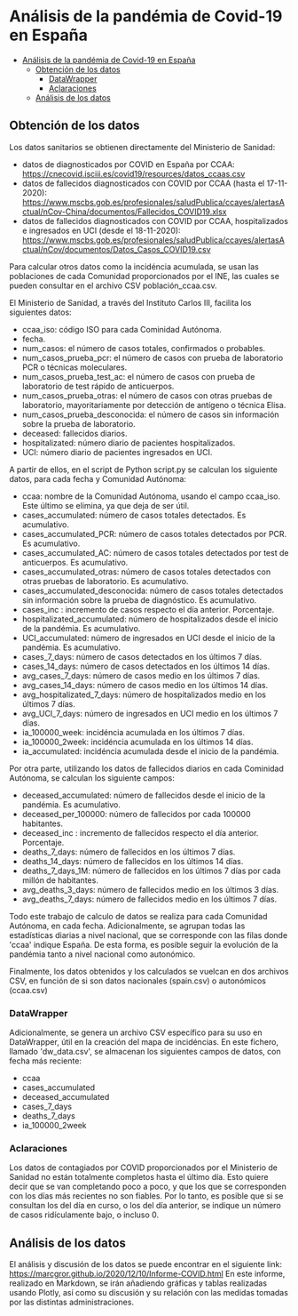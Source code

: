 # Análisis de la pandémia de Covid-19 en España
- [Análisis de la pandémia de Covid-19 en España](#análisis-de-la-pandémia-de-covid-19-en-españa)
  - [Obtención de los datos](#obtención-de-los-datos)
    - [DataWrapper](#datawrapper)
    - [Aclaraciones](#aclaraciones)
  - [Análisis de los datos](#análisis-de-los-datos)
  
## Obtención de los datos
Los datos sanitarios se obtienen directamente del Ministerio de Sanidad:
- datos de diagnosticados por COVID en España por CCAA: https://cnecovid.isciii.es/covid19/resources/datos_ccaas.csv
- datos de fallecidos diagnosticados con COVID por CCAA (hasta el 17-11-2020): https://www.mscbs.gob.es/profesionales/saludPublica/ccayes/alertasActual/nCov-China/documentos/Fallecidos_COVID19.xlsx
- datos de fallecidos diagnosticados con COVID por CCAA, hospitalizados e ingresados en UCI (desde el 18-11-2020): https://www.mscbs.gob.es/profesionales/saludPublica/ccayes/alertasActual/nCov/documentos/Datos_Casos_COVID19.csv

Para calcular otros datos como la incidéncia acumulada, se usan las poblaciones de cada Comunidad proporcionados por el INE, las cuales se pueden consultar en el archivo CSV población_ccaa.csv.

El Ministerio de Sanidad, a través del Instituto Carlos III, facilita los siguientes datos:
- ccaa_iso: código ISO para cada Cominidad Autónoma.
- fecha.
- num_casos: el número de casos totales, confirmados o probables.
- num_casos_prueba_pcr: el número de casos con prueba de laboratorio PCR o técnicas moleculares.
- num_casos_prueba_test_ac: el número de casos con prueba de laboratorio de test rápido de anticuerpos.
- num_casos_prueba_otras: el número de casos con otras pruebas de laboratorio, mayoritariamente por detección de antígeno o técnica Elisa.
- num_casos_prueba_desconocida: el número de casos sin información sobre la prueba de laboratorio.
- deceased: fallecidos diarios.
- hospitalizated: número diario de pacientes hospitalizados.
- UCI: número diario de pacientes ingresados en UCI.

A partir de ellos, en el script de Python script.py se calculan los siguiente datos, para cada fecha y Comunidad Autónoma:
- ccaa: nombre de la Comunidad Autónoma, usando el campo ccaa_iso. Este último se elimina, ya que deja de ser útil.
- cases_accumulated: número de casos totales detectados. Es acumulativo.
- cases_accumulated_PCR: número de casos totales detectados por PCR. Es acumulativo.
- cases_accumulated_AC: número de casos totales detectados por test de anticuerpos. Es acumulativo.
- cases_accumulated_otras: número de casos totales detectados con otras pruebas de laboratorio. Es acumulativo.
- cases_accumulated_desconocida: número de casos totales detectados sin información sobre la prueba de diagnóstico. Es acumulativo.
- cases_inc : incremento de casos respecto el día anterior. Porcentaje.
- hospitalizated_accumulated: número de hospitalizados desde el inicio de la pandémia. Es acumulativo.
- UCI_accumulated: número de ingresados en UCI desde el inicio de la pandémia. Es acumulativo.
- cases_7_days: número de casos detectados en los últimos 7 días.
- cases_14_days: número de casos detectados en los últimos 14 días.
- avg_cases_7_days: número de casos medio en los últimos 7 días.
- avg_cases_14_days: número de casos medio en los últimos 14 días.
- avg_hospitalizated_7_days: número de hospitalizados medio en los últimos 7 días.
- avg_UCI_7_days: número de ingresados en UCI medio en los últimos 7 días.
- ia_100000_week: incidéncia acumulada en los últimos 7 días.
- ia_100000_2week: incidéncia acumulada en los últimos 14 días.
- ia_accumulated: incidéncia acumulada desde el inicio de la pandémia.

Por otra parte, utilizando los datos de fallecidos diarios en cada Cominidad Autónoma, se calculan los siguiente campos:
- deceased_accumulated: número de fallecidos desde el inicio de la pandémia. Es acumulativo.
- deceased_per_100000: número de fallecidos por cada 100000 habitantes.
- deceased_inc : incremento de fallecidos respecto el día anterior. Porcentaje.
- deaths_7_days: número de fallecidos en los últimos 7 días.
- deaths_14_days: número de fallecidos en los últimos 14 días.
- deaths_7_days_1M: número de fallecidos en los últimos 7 días por cada millón de habitantes.
- avg_deaths_3_days: número de fallecidos medio en los últimos 3 días.
- avg_deaths_7_days: número de fallecidos medio en los últimos 7 días.

Todo este trabajo de calculo de datos se realiza para cada Comunidad Autónoma, en cada fecha. Adicionalmente, se agrupan todas las estadísticas diarias a nivel nacional, que se corresponde con las filas donde 'ccaa' indique España. De esta forma, es posible seguir la evolución de la pandémia tanto a nivel nacional como autonómico.

Finalmente, los datos obtenidos y los calculados se vuelcan en dos archivos CSV, en función de si son datos nacionales (spain.csv) o autonómicos (ccaa.csv)

### DataWrapper
Adicionalmente, se genera un archivo CSV específico para su uso en DataWrapper, útil en la creación del mapa de incidéncias. En este fichero, llamado 'dw_data.csv', se almacenan los siguientes campos de datos, con fecha más reciente:
- ccaa
- cases_accumulated
- deceased_accumulated
- cases_7_days
- deaths_7_days
- ia_100000_2week

### Aclaraciones
Los datos de contagiados por COVID proporcionados por el Ministerio de Sanidad no están totalmente completos hasta el último día. Esto quiere decir que se van completando poco a poco, y que los que se corresponden con los días más recientes no son fiables. Por lo tanto, es posible que si se consultan los del día en curso, o los del día anterior, se indique un número de casos ridículamente bajo, o incluso 0.

## Análisis de los datos
El análisis y discusión de los datos se puede encontrar en el siguiente link: https://marcgror.github.io/2020/12/10/Informe-COVID.html
En este informe, realizado en Markdown, se irán añadiendo gráficas y tablas realizadas usando Plotly, así como su discusión y su relación con las medidas tomadas por las distintas administraciones.